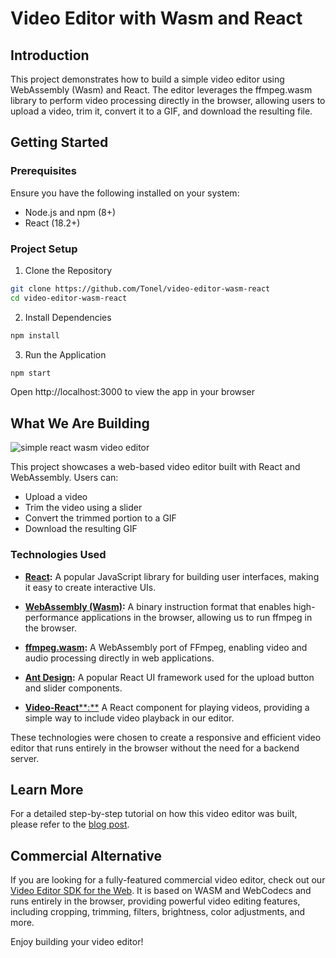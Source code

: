 # Video Editor with Wasm and React
## Introduction
This project demonstrates how to build a simple video editor using WebAssembly (Wasm) and React. The editor leverages the ffmpeg.wasm library to perform video processing directly in the browser, allowing users to upload a video, trim it, convert it to a GIF, and download the resulting file.

## Getting Started
### Prerequisites
Ensure you have the following installed on your system:

* Node.js and npm (8+)
* React (18.2+)

### Project Setup

1. Clone the Repository

```bash
git clone https://github.com/Tonel/video-editor-wasm-react
cd video-editor-wasm-react
```

2. Install Dependencies

```bash
npm install
```

3. Run the Application

```bash
npm start
```

Open http://localhost:3000 to view the app in your browser

## What We Are Building

![simple react wasm video editor](https://imgly-blog-prod.storage.googleapis.com/2023/01/ffmpeg-video-editor-wasm.gif)

This project showcases a web-based video editor built with React and WebAssembly. Users can:

*   Upload a video
*   Trim the video using a slider
*   Convert the trimmed portion to a GIF
*   Download the resulting GIF
    

### Technologies Used

* [**React**](https://reactjs.org/)**:** A popular JavaScript library for building user interfaces, making it easy to create interactive UIs.
    
* [**WebAssembly (Wasm)**](https://webassembly.org/)**:** A binary instruction format that enables high-performance applications in the browser, allowing us to run ffmpeg in the browser.
    
* [**ffmpeg.wasm**](https://github.com/ffmpegwasm/ffmpeg.wasm)**:** A WebAssembly port of FFmpeg, enabling video and audio processing directly in web applications.
    
* [**Ant Design**](https://ant.design/)**:** A popular React UI framework used for the upload button and slider components.
    
* [**Video-React****:**](https://www.npmjs.com/package/video-react) A React component for playing videos, providing a simple way to include video playback in our editor.
    

These technologies were chosen to create a responsive and efficient video editor that runs entirely in the browser without the need for a backend server.

## Learn More

For a detailed step-by-step tutorial on how this video editor was built, please refer to the [blog post](https://img.ly/blog/how-to-build-a-video-editor-with-wasm-in-react/).

## Commercial Alternative

If you are looking for a fully-featured commercial video editor, check out our [Video Editor SDK for the Web](https://img.ly/showcases/cesdk/video-ui/web). It is based on WASM and WebCodecs and runs entirely in the browser, providing powerful video editing features, including cropping, trimming, filters, brightness, color adjustments, and more.

Enjoy building your video editor!